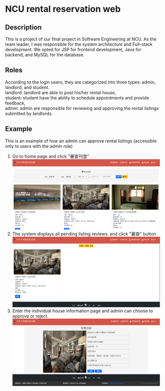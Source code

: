 # NCU rental reservation web

## Description

This is a project of our final project in Software Engineering at NCU. As the team leader, I was responsible for the system architecture and Full-stack development. We opted for JSP for frontend development, Java for backend, and MySQL for the database.

## Roles

According to the login users, they are categorized into three types: admin, landlord, and student. <br />
landlord: landlord are able to post his/her rental house, <br />
student: student have the ability to schedule appointments and provide feedback, <br />
admin: admin are responsible for reviewing and approving the rental listings submitted by landlords. <br />

## Example

This is an example of how an admin can approve rental listings (accessible only to users with the admin role) <br />

1. Go to home page and click "審查刊登"
![picture](https://github.com/dylan19980201/NCU_Rent/blob/main/picture/1.png)
2. The system displays all pending listing reviews. and click "審查" button
![picture](https://github.com/dylan19980201/NCU_Rent/blob/main/picture/2.png)
3. Enter the individual house information page and admin can choose to approve or reject.
![picture](https://github.com/dylan19980201/NCU_Rent/blob/main/picture/3.png)

 
 
